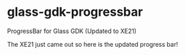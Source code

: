 glass-gdk-progressbar
=====================

ProgressBar for Glass GDK (Updated to XE21)

The XE21 just came out so here is the updated progress bar!
